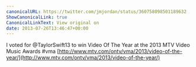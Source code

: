 ```yaml
---
canonicalURL: https://twitter.com/jmjordan/status/360758098501189632
ShowCanonicalLink: true
CanonicalLinkText: View original on
date: 2013-07-26T13:46:47+00:00
---
```

I voted for @TaylorSwift13 to win Video Of The Year at the 2013 MTV Video Music Awards #vma [http://www.mtv.com/ontv/vma/2013/video-of-the-year/](http://www.mtv.com/ontv/vma/2013/video-of-the-year/)